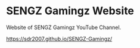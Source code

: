 <h1>SENGZ Gamingz Website</h1>
<p>Website of SENGZ Gamingz YouTube Channel.</p>
<a href="https://sdr2007.github.io/SENGZ-Gamingz/">https://sdr2007.github.io/SENGZ-Gamingz/</a>
